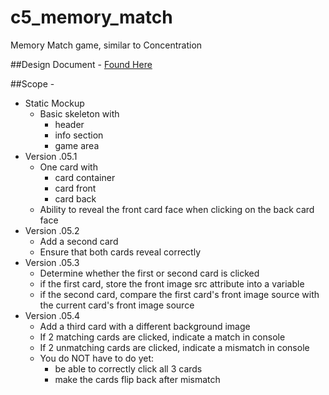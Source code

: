 # c5_memory_match
Memory Match game, similar to Concentration

##Design Document - <a href="https://drive.google.com/open?id=0B7eOl4joefDuczZ3Ul9sbFFPZTA" target="_blank">Found Here</a>

##Scope -
- Static Mockup
  - Basic skeleton with
    - header
    - info section
    - game area
- Version .05.1
  - One card with
    - card container
    - card front
    - card back
  - Ability to reveal the front card face when clicking on the back card face
- Version .05.2
  - Add a second card
  - Ensure that both cards reveal correctly
- Version .05.3
  - Determine whether the first or second card is clicked
  - if the first card, store the front image src attribute into a variable
  - if the second card, compare the first card's front image source with the current card's front image source
- Version .05.4
  - Add a third card with a different background image
  - If 2 matching cards are clicked, indicate a match in console
  - If 2 unmatching cards are clicked, indicate a mismatch in console
  - You do NOT have to do yet:
    - be able to correctly click all 3 cards
    - make the cards flip back after mismatch
